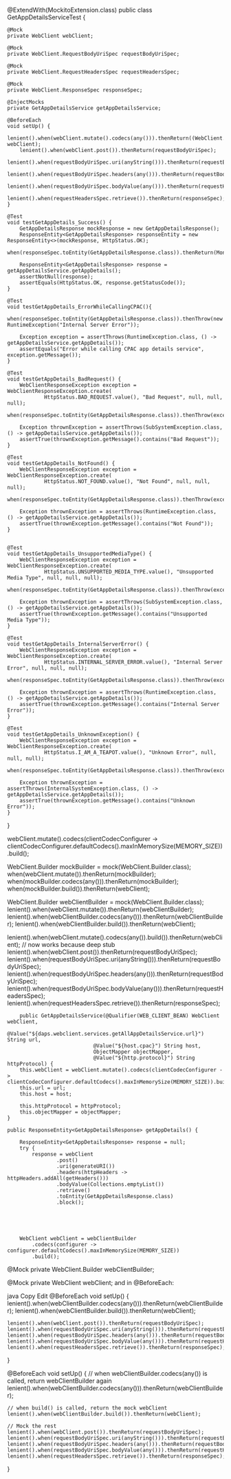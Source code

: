 




@ExtendWith(MockitoExtension.class)
public class GetAppDetailsServiceTest {

    @Mock
    private WebClient webClient;

    @Mock
    private WebClient.RequestBodyUriSpec requestBodyUriSpec;

    @Mock
    private WebClient.RequestHeadersSpec requestHeadersSpec;

    @Mock
    private WebClient.ResponseSpec responseSpec;

    @InjectMocks
    private GetAppDetailsService getAppDetailsService;

    @BeforeEach
    void setUp() {
        lenient().when(webClient.mutate().codecs(any())).thenReturn((WebClient.Builder) webClient);
        lenient().when(webClient.post()).thenReturn(requestBodyUriSpec);
        lenient().when(requestBodyUriSpec.uri(anyString())).thenReturn(requestBodyUriSpec);
        lenient().when(requestBodyUriSpec.headers(any())).thenReturn(requestBodyUriSpec);
        lenient().when(requestBodyUriSpec.bodyValue(any())).thenReturn(requestHeadersSpec);
        lenient().when(requestHeadersSpec.retrieve()).thenReturn(responseSpec);
    }

    @Test
    void testGetAppDetails_Success() {
        GetAppDetailsResponse mockResponse = new GetAppDetailsResponse();
        ResponseEntity<GetAppDetailsResponse> responseEntity = new ResponseEntity<>(mockResponse, HttpStatus.OK);
        when(responseSpec.toEntity(GetAppDetailsResponse.class)).thenReturn(Mono.just(responseEntity));

        ResponseEntity<GetAppDetailsResponse> response = getAppDetailsService.getAppDetails();
        assertNotNull(response);
        assertEquals(HttpStatus.OK, response.getStatusCode());
    }

    @Test
    void testGetAppDetails_ErrorWhileCallingCPAC(){
        when(responseSpec.toEntity(GetAppDetailsResponse.class)).thenThrow(new RuntimeException("Internal Server Error"));

        Exception exception = assertThrows(RuntimeException.class, () -> getAppDetailsService.getAppDetails());
        assertEquals("Error while calling CPAC app details service", exception.getMessage());
    }

    @Test
    void testGetAppDetails_BadRequest() {
        WebClientResponseException exception = WebClientResponseException.create(
                HttpStatus.BAD_REQUEST.value(), "Bad Request", null, null, null);
        when(responseSpec.toEntity(GetAppDetailsResponse.class)).thenThrow(exception);

        Exception thrownException = assertThrows(SubSystemException.class, () -> getAppDetailsService.getAppDetails());
        assertTrue(thrownException.getMessage().contains("Bad Request"));
    }

    @Test
    void testGetAppDetails_NotFound() {
        WebClientResponseException exception = WebClientResponseException.create(
                HttpStatus.NOT_FOUND.value(), "Not Found", null, null, null);
        when(responseSpec.toEntity(GetAppDetailsResponse.class)).thenThrow(exception);

        Exception thrownException = assertThrows(RuntimeException.class, () -> getAppDetailsService.getAppDetails());
        assertTrue(thrownException.getMessage().contains("Not Found"));
    }


    @Test
    void testGetAppDetails_UnsupportedMediaType() {
        WebClientResponseException exception = WebClientResponseException.create(
                HttpStatus.UNSUPPORTED_MEDIA_TYPE.value(), "Unsupported Media Type", null, null, null);
        when(responseSpec.toEntity(GetAppDetailsResponse.class)).thenThrow(exception);

        Exception thrownException = assertThrows(SubSystemException.class, () -> getAppDetailsService.getAppDetails());
        assertTrue(thrownException.getMessage().contains("Unsupported Media Type"));
    }

    @Test
    void testGetAppDetails_InternalServerError() {
        WebClientResponseException exception = WebClientResponseException.create(
                HttpStatus.INTERNAL_SERVER_ERROR.value(), "Internal Server Error", null, null, null);
        when(responseSpec.toEntity(GetAppDetailsResponse.class)).thenThrow(exception);

        Exception thrownException = assertThrows(RuntimeException.class, () -> getAppDetailsService.getAppDetails());
        assertTrue(thrownException.getMessage().contains("Internal Server Error"));
    }

    @Test
    void testGetAppDetails_UnknownException() {
        WebClientResponseException exception = WebClientResponseException.create(
                HttpStatus.I_AM_A_TEAPOT.value(), "Unknown Error", null, null, null);
        when(responseSpec.toEntity(GetAppDetailsResponse.class)).thenThrow(exception);

        Exception thrownException = assertThrows(InternalSystemException.class, () -> getAppDetailsService.getAppDetails());
        assertTrue(thrownException.getMessage().contains("Unknown Error"));
    }

}

webClient.mutate().codecs(clientCodecConfigurer -> clientCodecConfigurer.defaultCodecs().maxInMemorySize(MEMORY_SIZE)).build();



WebClient.Builder mockBuilder = mock(WebClient.Builder.class);
when(webClient.mutate()).thenReturn(mockBuilder);
when(mockBuilder.codecs(any())).thenReturn(mockBuilder);
when(mockBuilder.build()).thenReturn(webClient);



WebClient.Builder webClientBuilder = mock(WebClient.Builder.class);
lenient().when(webClient.mutate()).thenReturn(webClientBuilder);
lenient().when(webClientBuilder.codecs(any())).thenReturn(webClientBuilder);
lenient().when(webClientBuilder.build()).thenReturn(webClient);





lenient().when(webClient.mutate().codecs(any()).build()).thenReturn(webClient);  // now works because deep stub
        lenient().when(webClient.post()).thenReturn(requestBodyUriSpec);
        lenient().when(requestBodyUriSpec.uri(anyString())).thenReturn(requestBodyUriSpec);
        lenient().when(requestBodyUriSpec.headers(any())).thenReturn(requestBodyUriSpec);
        lenient().when(requestBodyUriSpec.bodyValue(any())).thenReturn(requestHeadersSpec);
        lenient().when(requestHeadersSpec.retrieve()).thenReturn(responseSpec);








        public GetAppDetailsService(@Qualifier(WEB_CLIENT_BEAN) WebClient webClient,
                                @Value("${daps.webclient.services.getAllAppDetailsService.url}") String url,
                                @Value("${host.cpac}") String host,
                                ObjectMapper objectMapper,
                                @Value("${http.protocol}") String httpProtocol) {
        this.webClient = webClient.mutate().codecs(clientCodecConfigurer -> clientCodecConfigurer.defaultCodecs().maxInMemorySize(MEMORY_SIZE)).build();
        this.url = url;
        this.host = host;

        this.httpProtocol = httpProtocol;
        this.objectMapper = objectMapper;
    }

    public ResponseEntity<GetAppDetailsResponse> getAppDetails() {

        ResponseEntity<GetAppDetailsResponse> response = null;
        try {
            response = webClient
                    .post()
                    .uri(generateURI())
                    .headers(httpHeaders -> httpHeaders.addAll(getHeaders()))
                    .bodyValue(Collections.emptyList())
                    .retrieve()
                    .toEntity(GetAppDetailsResponse.class)
                    .block();





        WebClient webClient = webClientBuilder
            .codecs(configurer -> configurer.defaultCodecs().maxInMemorySize(MEMORY_SIZE))
            .build();









@Mock
private WebClient.Builder webClientBuilder;

@Mock
private WebClient webClient;
and in @BeforeEach:

java
Copy
Edit
@BeforeEach
void setUp() {
    lenient().when(webClientBuilder.codecs(any())).thenReturn(webClientBuilder);
    lenient().when(webClientBuilder.build()).thenReturn(webClient);

    lenient().when(webClient.post()).thenReturn(requestBodyUriSpec);
    lenient().when(requestBodyUriSpec.uri(anyString())).thenReturn(requestBodyUriSpec);
    lenient().when(requestBodyUriSpec.headers(any())).thenReturn(requestBodyUriSpec);
    lenient().when(requestBodyUriSpec.bodyValue(any())).thenReturn(requestHeadersSpec);
    lenient().when(requestHeadersSpec.retrieve()).thenReturn(responseSpec);
}






@BeforeEach
void setUp() {
    // when webClientBuilder.codecs(any()) is called, return webClientBuilder again
    lenient().when(webClientBuilder.codecs(any())).thenReturn(webClientBuilder);

    // when build() is called, return the mock webClient
    lenient().when(webClientBuilder.build()).thenReturn(webClient);

    // Mock the rest
    lenient().when(webClient.post()).thenReturn(requestBodyUriSpec);
    lenient().when(requestBodyUriSpec.uri(anyString())).thenReturn(requestBodyUriSpec);
    lenient().when(requestBodyUriSpec.headers(any())).thenReturn(requestBodyUriSpec);
    lenient().when(requestBodyUriSpec.bodyValue(any())).thenReturn(requestHeadersSpec);
    lenient().when(requestHeadersSpec.retrieve()).thenReturn(responseSpec);
}
